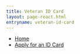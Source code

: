 ```yaml
---
title: Veteran ID Card
layout: page-react.html
entryname: veteran-id-card
---
```

<nav aria-label="Breadcrumb" aria-live="polite" class="va-nav-breadcrumbs"
id="va-breadcrumbs">
  <ul class="row va-nav-breadcrumbs-list columns" id="va-breadcrumbs-list">
    <li><a href="/">Home</a></li>
    <li><a aria-current="page" href="/records/get-veteran-id-cards/apply/">Apply for an ID Card</a></li>
  </ul>
</nav>
